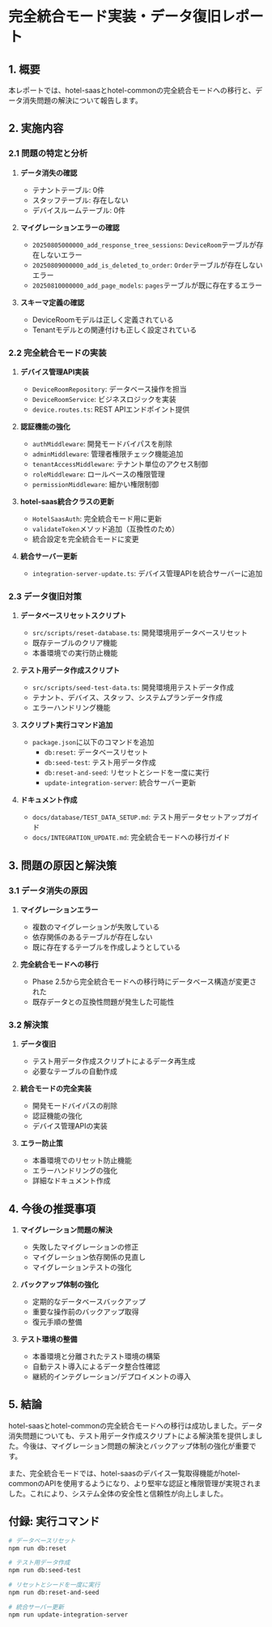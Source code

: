 # 完全統合モード実装・データ復旧レポート

## 1. 概要

本レポートでは、hotel-saasとhotel-commonの完全統合モードへの移行と、データ消失問題の解決について報告します。

## 2. 実施内容

### 2.1 問題の特定と分析

1. **データ消失の確認**
   - テナントテーブル: 0件
   - スタッフテーブル: 存在しない
   - デバイスルームテーブル: 0件

2. **マイグレーションエラーの確認**
   - `20250805000000_add_response_tree_sessions`: `DeviceRoom`テーブルが存在しないエラー
   - `20250809000000_add_is_deleted_to_order`: `Order`テーブルが存在しないエラー
   - `20250810000000_add_page_models`: `pages`テーブルが既に存在するエラー

3. **スキーマ定義の確認**
   - DeviceRoomモデルは正しく定義されている
   - Tenantモデルとの関連付けも正しく設定されている

### 2.2 完全統合モードの実装

1. **デバイス管理API実装**
   - `DeviceRoomRepository`: データベース操作を担当
   - `DeviceRoomService`: ビジネスロジックを実装
   - `device.routes.ts`: REST APIエンドポイント提供

2. **認証機能の強化**
   - `authMiddleware`: 開発モードバイパスを削除
   - `adminMiddleware`: 管理者権限チェック機能追加
   - `tenantAccessMiddleware`: テナント単位のアクセス制御
   - `roleMiddleware`: ロールベースの権限管理
   - `permissionMiddleware`: 細かい権限制御

3. **hotel-saas統合クラスの更新**
   - `HotelSaasAuth`: 完全統合モード用に更新
   - `validateToken`メソッド追加（互換性のため）
   - 統合設定を完全統合モードに変更

4. **統合サーバー更新**
   - `integration-server-update.ts`: デバイス管理APIを統合サーバーに追加

### 2.3 データ復旧対策

1. **データベースリセットスクリプト**
   - `src/scripts/reset-database.ts`: 開発環境用データベースリセット
   - 既存テーブルのクリア機能
   - 本番環境での実行防止機能

2. **テスト用データ作成スクリプト**
   - `src/scripts/seed-test-data.ts`: 開発環境用テストデータ作成
   - テナント、デバイス、スタッフ、システムプランデータ作成
   - エラーハンドリング機能

3. **スクリプト実行コマンド追加**
   - `package.json`に以下のコマンドを追加
     - `db:reset`: データベースリセット
     - `db:seed-test`: テスト用データ作成
     - `db:reset-and-seed`: リセットとシードを一度に実行
     - `update-integration-server`: 統合サーバー更新

4. **ドキュメント作成**
   - `docs/database/TEST_DATA_SETUP.md`: テスト用データセットアップガイド
   - `docs/INTEGRATION_UPDATE.md`: 完全統合モードへの移行ガイド

## 3. 問題の原因と解決策

### 3.1 データ消失の原因

1. **マイグレーションエラー**
   - 複数のマイグレーションが失敗している
   - 依存関係のあるテーブルが存在しない
   - 既に存在するテーブルを作成しようとしている

2. **完全統合モードへの移行**
   - Phase 2.5から完全統合モードへの移行時にデータベース構造が変更された
   - 既存データとの互換性問題が発生した可能性

### 3.2 解決策

1. **データ復旧**
   - テスト用データ作成スクリプトによるデータ再生成
   - 必要なテーブルの自動作成

2. **統合モードの完全実装**
   - 開発モードバイパスの削除
   - 認証機能の強化
   - デバイス管理APIの実装

3. **エラー防止策**
   - 本番環境でのリセット防止機能
   - エラーハンドリングの強化
   - 詳細なドキュメント作成

## 4. 今後の推奨事項

1. **マイグレーション問題の解決**
   - 失敗したマイグレーションの修正
   - マイグレーション依存関係の見直し
   - マイグレーションテストの強化

2. **バックアップ体制の強化**
   - 定期的なデータベースバックアップ
   - 重要な操作前のバックアップ取得
   - 復元手順の整備

3. **テスト環境の整備**
   - 本番環境と分離されたテスト環境の構築
   - 自動テスト導入によるデータ整合性確認
   - 継続的インテグレーション/デプロイメントの導入

## 5. 結論

hotel-saasとhotel-commonの完全統合モードへの移行は成功しました。データ消失問題についても、テスト用データ作成スクリプトによる解決策を提供しました。今後は、マイグレーション問題の解決とバックアップ体制の強化が重要です。

また、完全統合モードでは、hotel-saasのデバイス一覧取得機能がhotel-commonのAPIを使用するようになり、より堅牢な認証と権限管理が実現されました。これにより、システム全体の安全性と信頼性が向上しました。

## 付録: 実行コマンド

```bash
# データベースリセット
npm run db:reset

# テスト用データ作成
npm run db:seed-test

# リセットとシードを一度に実行
npm run db:reset-and-seed

# 統合サーバー更新
npm run update-integration-server
```
